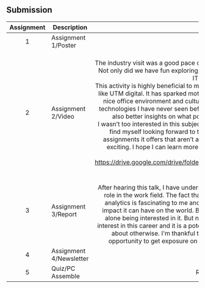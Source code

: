 ## Submission
| Assignment | Description  | Reflection |
| :-----: |  ------ | :-----: | 
| 1 | Assignment 1/Poster | Reflection 1 <br>| 
| 2 | Assignment 2/Video | Reflection 2 <br> The industry visit was a good pace change with course mates after studying all week. Not only did we have fun exploring, we also gained knowledge of what it’s like in an IT working office. <br> This activity is highly beneficial to me as I have never experienced exploring an office like UTM digital. It has sparked motivation in me to work hard so that I will get into a nice office environment and culture like this. Not only that, the features and new technologies I have never seen before in the office have given me inspirations, and also better insights on what potential career paths I can take in the future. <br> I wasn’t too interested in this subject before but after experiencing Industry Visit 1, I find myself looking forward to this subject more because of the activities or assignments it offers that aren’t as mundane as other courses, it is practical and exciting. I hope I can learn more by having fun in similar courses in the future. <br> Video Link <br> https://drive.google.com/drive/folders/1Dq5C8PDExWydHJ8A3ihGCFXFyW6USKns?usp=sharing | 
| 3 | Assignment 3/Report | Reflection 3 <br> After hearing this talk, I have understood what analytics is and why it plays a crucial role in the work field. The fact that almost everything around us is the results of analytics is fascinating to me and it opens my eyes once I realize how big of an impact it can have on the world. Before this talk, I've never heard of analytics, let alone being interested in it. But now, thanks to the industry talk, I've developed interest in this career and it is a potential career path for me that I would never know about otherwise. I'm thankful to UTM for giving me and other students the opportunity to get exposure on the real work field even when I'm still year 1. | 
| 4 | Assignment 4/Newsletter | Reflection 4 <br>|
| 5 | Quiz/PC Assemble | Reflection Quiz <br>|

